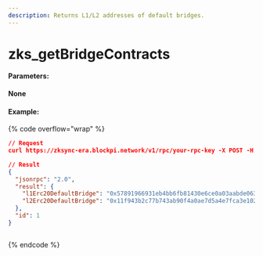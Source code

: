 ```yaml
---
description: Returns L1/L2 addresses of default bridges.
---
```


# zks\_getBridgeContracts

#### **Parameters:**

**None**

#### Example:

{% code overflow="wrap" %}
```json
// Request
curl https://zksync-era.blockpi.network/v1/rpc/your-rpc-key -X POST -H "Content-Type: application/json" --data '{"jsonrpc": "2.0", "id": 1, "method": "zks_getBridgeContracts", "params": [ ]}'

// Result
{
  "jsonrpc": "2.0",
  "result": {
    "l1Erc20DefaultBridge": "0x57891966931eb4bb6fb81430e6ce0a03aabde063",
    "l2Erc20DefaultBridge": "0x11f943b2c77b743ab90f4a0ae7d5a4e7fca3e102"
  },
  "id": 1
}



```
{% endcode %}
